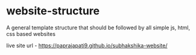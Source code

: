 # website-structure
A general template structure that should be followed by all simple js, html, css based websites

live site url - https://paprajapati9.github.io/subhakshika-website/


 